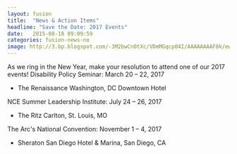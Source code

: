 ```yaml
---
layout: fusion
title:  "News & Action Items"
headline: "Save the Date: 2017 Events"
date:   2015-08-18 09:09:59
categories: fusion-news-no
image: http://3.bp.blogspot.com/-3M2bwCn0tXc/VDmMGqcp04I/AAAAAAAAF8k/ewJHCbYcRDw/s1600/ArcofPG.png
---
```

As we ring in the New Year, make your resolution to attend one of our 2017 events! 
Disability Policy Seminar: March 20 – 22, 2017
<ul><li>The Renaissance Washington, DC Downtown Hotel</ul></li>
NCE Summer Leadership Institute: July 24 – 26, 2017 
<ul><li>The Ritz Carlton, St. Louis, MO </ul></li>
The Arc's National Convention: November 1 – 4, 2017 
<ul><li>Sheraton San Diego Hotel & Marina, San Diego, CA</ul></li>
